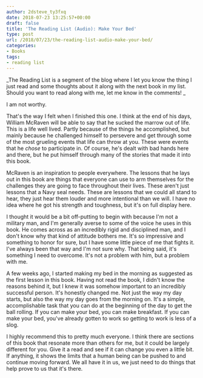```yaml
---
author: 2dsteve_ty3fxq
date: 2018-07-23 13:25:57+00:00
draft: false
title: 'The Reading List (Audio): Make Your Bed'
type: post
url: /2018/07/23/the-reading-list-audio-make-your-bed/
categories:
- Books
tags:
- reading list
---
```


_The Reading List is a segment of the blog where I let you know the thing I just read and some thoughts about it along with the next book in my list. Should you want to read along with me, let me know in the comments! _

I am not worthy.

That's the way I felt when I finished this one. I think at the end of his days, William McRaven will be able to say that he sucked the marrow out of life. This is a life well lived. Partly because of the things he accomplished, but mainly because he challenged himself to persevere and get through some of the most grueling events that life can throw at you. These were events that he *chose* to participate in. Of course, he's dealt with bad hands here and there, but he put himself through many of the stories that made it into this book.

McRaven is an inspiration to people everywhere. The lessons that he lays out in this book are things that everyone can use to arm themselves for the challenges they are going to face throughout their lives. These aren't just lessons that a Navy seal needs. These are lessons that we could all stand to hear, they just hear them louder and more intentional than we will. I have no idea where he got his strength and toughness, but it's on full display here.

I thought it would be a bit off-putting to begin with because I'm not a military man, and I'm generally averse to some of the voice he uses in this book. He comes across as an incredibly rigid and disciplined man, and I don't know why that kind of attitude bothers me. It's so impressive and something to honor for sure, but I have some little piece of me that fights it. I've always been that way and I'm not sure why. That being said, it's something I need to overcome. It's not a problem with him, but a problem with me.

A few weeks ago, I started making my bed in the morning as suggested as the first lesson in this book. Having not read the book, I didn't know the reasons behind it, but I knew it was somehow important to an incredibly successful person. It's honestly changed me. Not just the way my day starts, but also the way my day goes from the morning on. It's a simple, accomplishable task that you can do at the beginning of the day to get the ball rolling. If you can make your bed, you can make breakfast. If you can make your bed, you've already gotten to work so getting to work is less of a slog.

I highly recommend this to pretty much everyone. I think there are sections of this book that resonate more than others for me, but it could be largely different for you. Give it a read and see if it can change you even a little bit. If anything, it shows the limits that a human being can be pushed to and continue moving forward. We all have it in us, we just need to do things that help prove to us that it's there.
